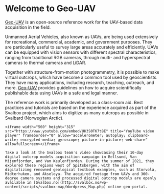 # Welcome to Geo-UAV
[Geo-UAV](https://unisvalbard.github.io/Geo-UAV/landing-page.html) is an open-source reference work for the UAV-based data acquisition in the field.

Unmanned Aerial Vehicles, also known as UAVs, are being used extensively for recreational, commercial, academic, and government purposes. They are particularly useful to survey large areas accurately and efficiently. UAVs can be equipped with vision sensors with different spectral characteristics, ranging from traditional RGB cameras, through multi- and hyperspectral cameras to thermal cameras and LiDAR.

Together with structure-from-motion photogrammetry, it is possible to make virtual outcrops, which have become a common tool used by geoscientists. They have many applications, including research, teaching, outreach, and more. [Geo-UAV](https://unisvalbard.github.io/Geo-UAV/landing-page.html) provides guidelines on how to acquire scientifically publishable data using UAVs in a safe and legal manner.

The reference work is primarily developed as a class-room aid. Best practices and tutorials are based on the experience acquired as part of the Svalbox project, which aims to digitize as many outcrops as possible in Svalbard (Norwegian Arctic).

```{admonition} Svalbox 2021 acquisition campaign
<iframe width="560" height="315" src="https://www.youtube.com/embed/UH3S0TK7tBE" title="YouTube video player" frameborder="0" allow="accelerometer; autoplay; clipboard-write; encrypted-media; gyroscope; picture-in-picture; web-share" allowfullscreen></iframe>

Take a look at the Svalbox team's video showcasing their 10-day digital outcrop models acquisition campaign in Bellsund, Van Mijenfjorden, and Van Keulenfjorden. During the summer of 2021, they explored these regions west of Spitsbergen, with the aim of digitalizing renowned geological textbook examples, such as Storvola, Midterhuken, and Akseloya. The acquired footage from UAVs and 360-degree camera systems and processed digital outcrop models are openly available in [Svalbox.no](http://svalbox.no/wp-content/scripts/svalbox-map/Wordpress_Map.php) online geo-portal.
```
